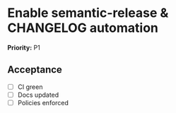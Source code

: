 # Enable semantic-release & CHANGELOG automation
**Priority:** P1

## Acceptance
<!-- This checklist should be completed by the ticket owner -->
- [ ] CI green
- [ ] Docs updated
- [ ] Policies enforced
